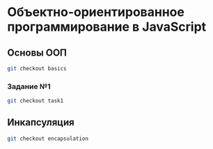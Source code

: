 # Объектно-ориентированное программирование в JavaScript

## Основы ООП

```sh
git checkout basics
```

### Задание №1

```sh
git checkout task1
```

## Инкапсуляция

```sh
git checkout encapsulation
```
